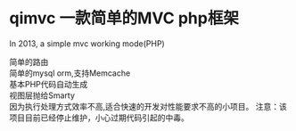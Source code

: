 
qimvc 一款简单的MVC php框架
==============

In 2013, a simple mvc  working mode(PHP) 

简单的路由  
简单的mysql orm,支持Memcache  
基本PHP代码自动生成  
视图层抛给Smarty  
因为执行处理方式效率不高,适合快速的开发对性能要求不高的小项目。
注意：该项目目前已经停止维护，小心过期代码引起的中毒。


